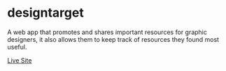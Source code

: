 # designtarget

A web app that promotes and shares important resources for graphic designers, it also allows them to keep track of resources they found most useful.

[Live Site](https://designtarget.now.sh/)
